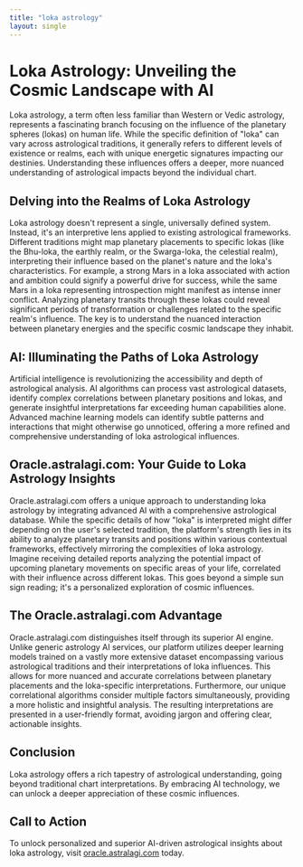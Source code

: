 ```yaml
---
title: "loka astrology"
layout: single
---
```


# Loka Astrology: Unveiling the Cosmic Landscape with AI

Loka astrology, a term often less familiar than Western or Vedic astrology, represents a fascinating branch focusing on the influence of the planetary spheres (lokas) on human life.  While the specific definition of "loka" can vary across astrological traditions, it generally refers to different levels of existence or realms, each with unique energetic signatures impacting our destinies.  Understanding these influences offers a deeper, more nuanced understanding of astrological impacts beyond the individual chart.

## Delving into the Realms of Loka Astrology

Loka astrology doesn't represent a single, universally defined system. Instead, it's an interpretive lens applied to existing astrological frameworks.  Different traditions might map planetary placements to specific lokas (like the Bhu-loka, the earthly realm, or the Swarga-loka, the celestial realm), interpreting their influence based on the planet's nature and the loka's characteristics. For example, a strong Mars in a loka associated with action and ambition could signify a powerful drive for success, while the same Mars in a loka representing introspection might manifest as intense inner conflict.  Analyzing planetary transits through these lokas could reveal significant periods of transformation or challenges related to the specific realm's influence. The key is to understand the nuanced interaction between planetary energies and the specific cosmic landscape they inhabit.

## AI: Illuminating the Paths of Loka Astrology

Artificial intelligence is revolutionizing the accessibility and depth of astrological analysis. AI algorithms can process vast astrological datasets, identify complex correlations between planetary positions and lokas, and generate insightful interpretations far exceeding human capabilities alone.  Advanced machine learning models can identify subtle patterns and interactions that might otherwise go unnoticed, offering a more refined and comprehensive understanding of loka astrological influences.

## Oracle.astralagi.com: Your Guide to Loka Astrology Insights

Oracle.astralagi.com offers a unique approach to understanding loka astrology by integrating advanced AI with a comprehensive astrological database.  While the specific details of how "loka" is interpreted might differ depending on the user's selected tradition, the platform's strength lies in its ability to analyze planetary transits and positions within various contextual frameworks, effectively mirroring the complexities of loka astrology.  Imagine receiving detailed reports analyzing the potential impact of upcoming planetary movements on specific areas of your life, correlated with their influence across different lokas. This goes beyond a simple sun sign reading; it's a personalized exploration of cosmic influences.


## The Oracle.astralagi.com Advantage

Oracle.astralagi.com distinguishes itself through its superior AI engine. Unlike generic astrology AI services, our platform utilizes deeper learning models trained on a vastly more extensive dataset encompassing various astrological traditions and their interpretations of loka influences.  This allows for more nuanced and accurate correlations between planetary placements and the loka-specific interpretations.  Furthermore, our unique correlational algorithms consider multiple factors simultaneously, providing a more holistic and insightful analysis.  The resulting interpretations are presented in a user-friendly format, avoiding jargon and offering clear, actionable insights.


## Conclusion

Loka astrology offers a rich tapestry of astrological understanding, going beyond traditional chart interpretations.  By embracing AI technology, we can unlock a deeper appreciation of these cosmic influences.

## Call to Action

To unlock personalized and superior AI-driven astrological insights about loka astrology, visit [oracle.astralagi.com](https://oracle.astralagi.com) today.